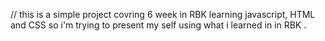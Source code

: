// this is a simple project covring 6 week in RBK learning javascript, HTML and CSS 
so i'm trying to present my self using what i learned in in RBK . 